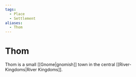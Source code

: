```yaml
---
tags:
  - Place
  - Settlement
aliases:
  - Thom
---
```

# Thom
Thom is a small [[Gnome|gnomish]] town in the central [[River-Kingdoms|River Kingdoms]].